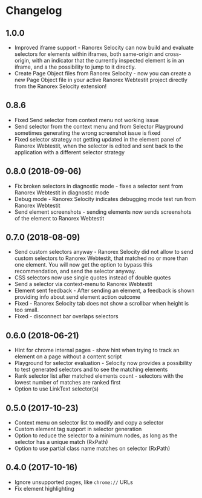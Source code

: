 # Changelog

## 1.0.0

* Improved iframe support - Ranorex Selocity can now build and evaluate selectors for elements within iframes, both same-origin and cross-origin, with an indicator that the currently inspected element is in an iframe, and a the possibility to jump to it directly.
* Create Page Object files from Ranorex Selocity - now you can create a new Page Object file in your active Ranorex Webtestit project directly from the Ranorex Selocity extension!

## 0.8.6

* Fixed Send selector from context menu not working issue
* Send selector from the context menu and from Selector Playground sometimes generating the wrong screenshot issue is fixed
* Fixed selector strategy not getting updated in the element panel of Ranorex Webtestit, when the selector is edited and sent back to the application with a different selector strategy


## 0.8.0 (2018-09-06)

* Fix broken selectors in diagnostic mode - fixes a selector sent from Ranorex Webtestit in diagnostic mode 
* Debug mode - Ranorex Selocity indicates debugging mode test run from Ranorex Webtestit
* Send element screenshots - sending elements now sends screenshots of the element to Ranorex Webtestit

## 0.7.0 (2018-08-09)

* Send custom selectors anyway - Ranorex Selocity did not allow to send custom selectors to Ranorex Webtestit, that matched no or more than one element. You will now get the option to bypass this recommendation, and send the selector anyway.
* CSS selectors now use single quotes instead of double quotes
* Send a selector via context-menu to Ranorex Webtestit
* Element sent feedback - After sending an element, a feedback is shown providing info about send element action outcome
* Fixed - Ranorex Selocity tab does not show a scrollbar when height is too small.
* Fixed - disconnect bar overlaps selectors


## 0.6.0 (2018-06-21)

* Hint for chrome internal pages - show hint when trying to track an element on a page without a content script
* Playground for selector evaluation - Selocity now provides a possibility to test generated selectors and to see the matching elements
* Rank selector list after matched elements count - selectors with the lowest number of matches are ranked first
* Option to use LinkText selector(s)

## 0.5.0 (2017-10-23)

* Context menu on selector list to modify and copy a selector
* Custom element tag support in selector generation
* Option to reduce the selector to a minimum nodes, as long as the selector has a unique match (RxPath)
* Option to use partial class name matches on selector (RxPath)

## 0.4.0 (2017-10-16)

* Ignore unsupported pages, like `chrome://` URLs
* Fix element highlighting
